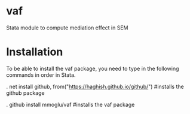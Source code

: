 # vaf
Stata module to compute mediation effect in SEM

# Installation
To be able to install the vaf package, you need to type in the following commands in order in Stata.

. net install github, from("https://haghish.github.io/github/") #installs the github package

. github install mmoglu/vaf #installs the vaf package
